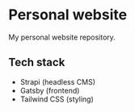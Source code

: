 # Personal website

My personal website repository.

## Tech stack
- Strapi (headless CMS)
- Gatsby (frontend)
- Tailwind CSS (styling)
